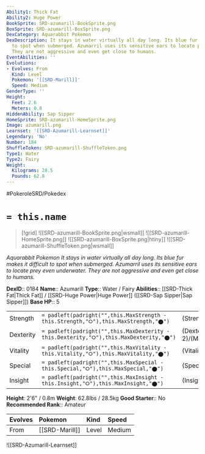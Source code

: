 ```yaml
---
Ability1: Thick Fat
Ability2: Huge Power
BookSprite: SRD-azumarill-BookSprite.png
BoxSprite: SRD-azumarill-BoxSprite.png
DexCategory: Aquarabbit Pokemon
DexDescription: It stays in water virtually all day long. Its blue fur makes it difficult
  to spot when submerged. Azumarril uses its sensitive ears to locate prey even underwater.
  They are not aggressive and even get close to humans.
EventAbilities: ''
Evolutions:
- Evolves: From
  Kind: Level
  Pokemon: '[[SRD-Marill]]'
  Speed: Medium
GenderType: ''
Height:
  Feet: 2.6
  Meters: 0.8
HiddenAbility: Sap Sipper
HomeSprite: SRD-azumarill-HomeSprite.png
Image: azumarill.png
Learnset: '[[SRD-Azumarill-Learnset]]'
Legendary: 'No'
Number: 184
ShuffleToken: SRD-azumarill-ShuffleToken.png
Type1: Water
Type2: Fairy
Weight:
  Kilograms: 28.5
  Pounds: 62.8
---
```


#PokeroleSRD/Pokedex

# `= this.name`

> [!grid]
> ![[SRD-azumarill-BookSprite.png|wsmall]]
> ![[SRD-azumarill-HomeSprite.png]]
> ![[SRD-azumarill-BoxSprite.png|htiny]]
> ![[SRD-azumarill-ShuffleToken.png|wsmall]]


*Aquarabbit Pokemon*
*It stays in water virtually all day long. Its blue fur makes it difficult to spot when submerged. Azumarril uses its sensitive ears to locate prey even underwater. They are not aggressive and even get close to humans.*

**DexID**:: 0184
**Name**:: Azumarill
**Type**:: Water / Fairy
**Abilities**:: [[SRD-Thick Fat|Thick Fat]] / [[SRD-Huge Power|Huge Power]] ([[SRD-Sap Sipper|Sap Sipper]])
**Base HP**:: 5

|           |                                                                                        |                                          |
| --------- | -------------------------------------------------------------------------------------- | ---------------------------------------- |
| Strength  | `= padleft(padright("",this.MaxStrength - this.Strength,"⭘"),this.MaxStrength,"⬤")`    | (Strength::2)/(MaxStrength::4)   |
| Dexterity | `= padleft(padright("",this.MaxDexterity - this.Dexterity,"⭘"),this.MaxDexterity,"⬤")` | (Dexterity:: 2)/(MaxDexterity::4) |
| Vitality  | `= padleft(padright("",this.MaxVitality - this.Vitality,"⭘"),this.MaxVitality,"⬤")`    | (Vitality::2)/(MaxVitality::5)   |
| Special   | `= padleft(padright("",this.MaxSpecial - this.Special,"⭘"),this.MaxSpecial,"⬤")`       | (Special::2)/(MaxSpecial::4)     |
| Insight   | `= padleft(padright("",this.MaxInsight - this.Insight,"⭘"),this.MaxInsight,"⬤")`       | (Insight::2)/(MaxInsight::5)     |

**Height**: 2'6" / 0.8m
**Weight**: 62.8lbs / 28.5kg
**Good Starter**:: No
**Recommended Rank**:: Amateur

| Evolves   | Pokemon        | Kind   | Speed   |
|:----------|:---------------|:-------|:--------|
| From      | [[SRD-Marill]] | Level  | Medium  |

![[SRD-Azumarill-Learnset]]